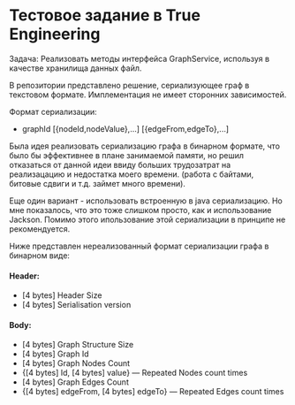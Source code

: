 # Тестовое задание в True Engineering

Задача: Реализовать методы интерфейса GraphService, используя в качестве хранилища данных файл.

В репозитории представлено решение, сериализующее граф в текстовом формате. Имплементация не имеет сторонних
зависимостей.

Формат сериализации:

- graphId [{nodeId,nodeValue},...] [{edgeFrom,edgeTo},...]

Была идея реализовать сериализацию графа в бинарном формате, что было бы эффективнее в плане занимаемой памяти, но решил
отказаться от данной идеи ввиду больших трудозатрат на реализацацию и недостатка моего времени. (работа с байтами,
битовые сдвиги и т.д. займет много времени).

Еще один вариант - использовать встроенную в java сериализацию. Но мне показалось, что это тоже слишком просто, как и
использование Jackson. Помимо этого ипользование этой сериализации в принципе не рекомендуется.

Ниже представлен нереализованный формат сериализации графа в бинарном виде:

#### Header:

- [4 bytes] Header Size
- [4 bytes] Serialisation version

#### Body:

- [4 bytes] Graph Structure Size
- [4 bytes] Graph Id
- [4 bytes] Graph Nodes Count
- {[4 bytes] Id, [4 bytes] value} — Repeated Nodes count times
- [4 bytes] Graph Edges Count
- {[4 bytes] edgeFrom, [4 bytes] edgeTo} — Repeated Edges count times